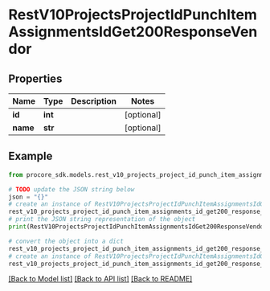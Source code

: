 # RestV10ProjectsProjectIdPunchItemAssignmentsIdGet200ResponseVendor


## Properties

Name | Type | Description | Notes
------------ | ------------- | ------------- | -------------
**id** | **int** |  | [optional] 
**name** | **str** |  | [optional] 

## Example

```python
from procore_sdk.models.rest_v10_projects_project_id_punch_item_assignments_id_get200_response_vendor import RestV10ProjectsProjectIdPunchItemAssignmentsIdGet200ResponseVendor

# TODO update the JSON string below
json = "{}"
# create an instance of RestV10ProjectsProjectIdPunchItemAssignmentsIdGet200ResponseVendor from a JSON string
rest_v10_projects_project_id_punch_item_assignments_id_get200_response_vendor_instance = RestV10ProjectsProjectIdPunchItemAssignmentsIdGet200ResponseVendor.from_json(json)
# print the JSON string representation of the object
print(RestV10ProjectsProjectIdPunchItemAssignmentsIdGet200ResponseVendor.to_json())

# convert the object into a dict
rest_v10_projects_project_id_punch_item_assignments_id_get200_response_vendor_dict = rest_v10_projects_project_id_punch_item_assignments_id_get200_response_vendor_instance.to_dict()
# create an instance of RestV10ProjectsProjectIdPunchItemAssignmentsIdGet200ResponseVendor from a dict
rest_v10_projects_project_id_punch_item_assignments_id_get200_response_vendor_from_dict = RestV10ProjectsProjectIdPunchItemAssignmentsIdGet200ResponseVendor.from_dict(rest_v10_projects_project_id_punch_item_assignments_id_get200_response_vendor_dict)
```
[[Back to Model list]](../README.md#documentation-for-models) [[Back to API list]](../README.md#documentation-for-api-endpoints) [[Back to README]](../README.md)


